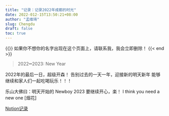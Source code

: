 ```yaml
---
title: "记录：记录2022年成都的时光"
date: 2022-012-15T13:50:21+08:00
author: "孟维琦"
slug: Chengdu
draft: false
toc: true
---
```


{{<block class="caution" >}}
如果你不想你的名字出现在这个页面上，请联系我，我会立即删除！
{{< end >}}

> 2022➖2023: New Year
> 

2022年的最后一日，超级开森！
告别过去的一天一年，迎接新的明天新年
能够继续和家人们一起吃喝玩乐！！！

乐山大佛曰：明天开始的 Newboy 2023 要继续开心，楽！
I think you need a new one [烟花]

[Notion记录](https://www.notion.so/weiqimeng-1314/Dec-week-4-fe770c0f6feb48b39029520a189e7bc3)